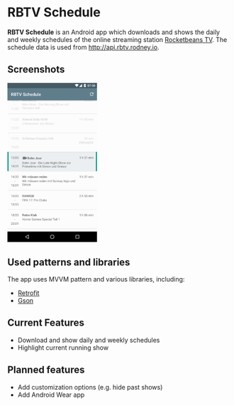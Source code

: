 # RBTV Schedule

**RBTV Schedule** is an Android app which downloads and shows the daily and weekly schedules of the online streaming station [Rocketbeans TV](https://www.rocketbeans.tv/).
The schedule data is used from <http://api.rbtv.rodney.io>.

## Screenshots
<img src="/screenshots/screenshot_daily_schedule.png" width="40%">

## Used patterns and libraries
The app uses MVVM pattern and various libraries, including:
* [Retrofit](https://square.github.io/retrofit/)
* [Gson](https://github.com/google/gson)

## Current Features
* Download and show daily and weekly schedules
* Highlight current running show

## Planned features
* Add customization options (e.g. hide past shows)
* Add Android Wear app
